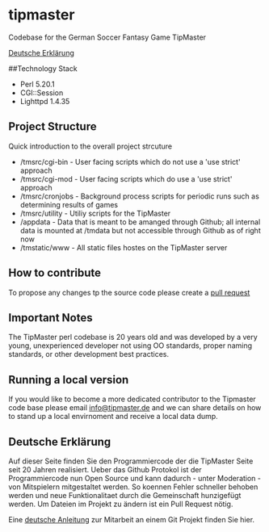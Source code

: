 # tipmaster
Codebase for the German Soccer Fantasy Game TipMaster

[Deutsche Erkl&auml;rung](#german)

##Technology Stack
* Perl 5.20.1
* CGI::Session
* Lighttpd 1.4.35

## Project Structure
Quick introduction to the overall project strcuture
* /tmsrc/cgi-bin - User facing scripts which do not use a 'use strict' approach
* /tmsrc/cgi-mod - User facing scripts which do  use a 'use strict' approach
* /tmsrc/cronjobs - Background process scripts for periodic runs such as determining results of games
* /tmsrc/utility - Utiliy scripts for the TipMaster
* /appdata - Data that is meant to be amanged through Github; all internal data is mounted at /tmdata but not accessible through Github as of right now
* /tmstatic/www - All static files hostes on the TipMaster server

## How to contribute
To propose any changes tp the source code please create a [pull request](https://help.github.com/articles/creating-a-pull-request/)

## Important Notes
The TipMaster perl codebase is 20 years old and was developed by a very young, unexperienced developer not using OO standards, proper naming standards, or other development best practices.

## Running a local version
If you would like to become a more dedicated contributor to the Tipmaster code base please email info@tipmaster.de and we can share details on how to stand up a local envirnoment and receive a local data dump.

## <a name="german"></a> Deutsche Erkl&auml;rung
Auf dieser Seite finden Sie den Programmiercode der die TipMaster Seite seit 20 Jahren realisiert. Ueber das Github Protokol ist der Programmiercode nun Open Source und kann dadurch - unter Moderation - von Mitspielern mitgestaltet werden. So koennen Fehler schneller behoben werden und neue Funktionalitaet durch die Gemeinschaft hunzigef&uuml;gt werden. Um Dateien im Projekt zu &auml;ndern ist ein Pull Request n&ouml;tig. 

Eine [deutsche Anleitung](https://git-scm.com/book/de/v1/Distribuierte-Arbeit-mit-Git-xxx-An-einem-Projekt-mitarbeiten) zur Mitarbeit an einem Git Projekt finden Sie hier.

